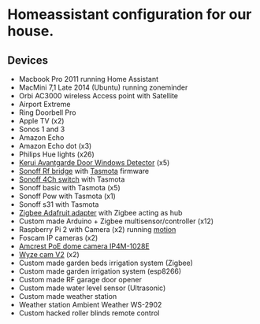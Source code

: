 # Homeassistant configuration for our house.

## Devices

- Macbook Pro 2011 running Home Assistant
- MacMini 7,1 Late 2014 (Ubuntu) running zoneminder
- Orbi AC3000 wireless Access point with Satellite
- Airport Extreme 
- Ring Doorbell Pro
- Apple TV (x2)
- Sonos 1 and 3
- Amazon Echo
- Amazon Echo dot (x3)
- Philips Hue lights (x26)
- [Kerui Avantgarde Door Windows Detector](https://www.amazon.com/gp/product/B011HOL9A2/) (x5)
- [Sonoff Rf bridge](https://www.amazon.com/Sonoff-Bridge-433-Controllors-Controllor/dp/B076D7Q4J9) with [Tasmota](https://github.com/arendst/Sonoff-Tasmota) firmware
- [Sonoff 4Ch switch](https://www.amazon.com/Sonoff-4CH-Appliances-independently-Compatible/dp/B071JB5LXR) with Tasmota
- Sonoff basic with Tasmota (x5)
- Sonoff Pow with Tasmota (x1)
- Sonoff s31 with Tasmota
- [Zigbee Adafruit adapter](https://www.adafruit.com/product/247) with Zigbee acting as hub
- Custom made Arduino + Zigbee multisensor/controller (x12)
- Raspberry Pi 2 with Camera (x2) running [motion](https://motion-project.github.io/)
- Foscam IP cameras (x2)
- [Amcrest PoE dome camera IP4M-1028E](https://www.amazon.com/gp/product/B073V5T4SY)
- [Wyze cam V2](https://www.wyze.com/product/wyze-cam-v2/) (x2)
- Custom made garden beds irrigation system (Zigbee)
- Custom made garden irrigation system (esp8266)
- Custom made RF garage door opener
- Custom made water level sensor (Ultrasonic)
- Custom made weather station
- Weather station Ambient Weather WS-2902
- Custom hacked roller blinds remote control
